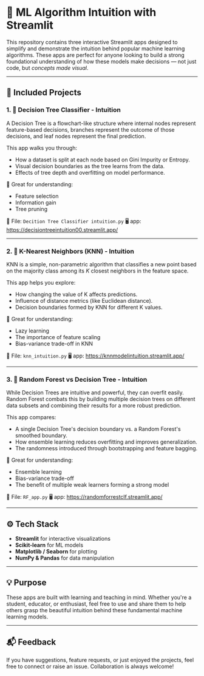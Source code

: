 # 🌟 ML Algorithm Intuition with Streamlit

This repository contains three interactive Streamlit apps designed to simplify and demonstrate the intuition behind popular machine learning algorithms. These apps are perfect for anyone looking to build a strong foundational understanding of how these models make decisions — not just code, but *concepts made visual*.

---

## 📘 Included Projects

### 1. 🌳 **Decision Tree Classifier - Intuition**

A Decision Tree is a flowchart-like structure where internal nodes represent feature-based decisions, branches represent the outcome of those decisions, and leaf nodes represent the final prediction.

This app walks you through:
- How a dataset is split at each node based on Gini Impurity or Entropy.
- Visual decision boundaries as the tree learns from the data.
- Effects of tree depth and overfitting on model performance.

🔎 Great for understanding:
- Feature selection
- Information gain
- Tree pruning

📁 File: `Decition Tree Classifier intuition.py`
🖥️ app: https://decisiontreeintuition00.streamlit.app/

---

### 2. 📍 **K-Nearest Neighbors (KNN) - Intuition**

KNN is a simple, non-parametric algorithm that classifies a new point based on the majority class among its *K* closest neighbors in the feature space.

This app helps you explore:
- How changing the value of K affects predictions.
- Influence of distance metrics (like Euclidean distance).
- Decision boundaries formed by KNN for different K values.

🔎 Great for understanding:
- Lazy learning
- The importance of feature scaling
- Bias-variance trade-off in KNN

📁 File: `knn_intuition.py`
🖥️ app: https://knnmodelintuition.streamlit.app/

---

### 3. 🌲 **Random Forest vs Decision Tree - Intuition**

While Decision Trees are intuitive and powerful, they can overfit easily. Random Forest combats this by building multiple decision trees on different data subsets and combining their results for a more robust prediction.

This app compares:
- A single Decision Tree's decision boundary vs. a Random Forest's smoothed boundary.
- How ensemble learning reduces overfitting and improves generalization.
- The randomness introduced through bootstrapping and feature bagging.

🔎 Great for understanding:
- Ensemble learning
- Bias-variance trade-off
- The benefit of multiple weak learners forming a strong model

📁 File: `RF_app.py`
🖥️ app: https://randomforrestclf.streamlit.app/

---

## ⚙️ Tech Stack

- **Streamlit** for interactive visualizations
- **Scikit-learn** for ML models
- **Matplotlib / Seaborn** for plotting
- **NumPy & Pandas** for data manipulation

---

## 💡 Purpose

These apps are built with learning and teaching in mind. Whether you're a student, educator, or enthusiast, feel free to use and share them to help others grasp the beautiful intuition behind these fundamental machine learning models.

---

## 📬 Feedback

If you have suggestions, feature requests, or just enjoyed the projects, feel free to connect or raise an issue. Collaboration is always welcome!

